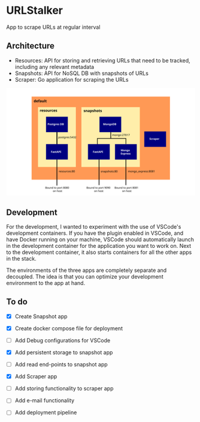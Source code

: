 # URLStalker 

App to scrape URLs at regular interval

## Architecture 

* Resources: API for storing and retrieving URLs that need to be tracked, including any relevant metadata
* Snapshots: API for NoSQL DB with snapshots of URLs 
* Scraper: Go application for scraping the URLs 

![Architecture](docs/architecture.svg)

## Development 

For the development, I wanted to experiment with the use of VSCode's development containers. If you have the plugin enabled in VSCode, and have Docker running on your machine, VSCode should automatically launch in the development container for the application you want to work on. Next to the development container, it also starts containers for all the other apps in the stack. 

The environments of the three apps are completely separate and decoupled. The idea is that you can optimize your development environment to the app at hand. 

## To do

- [x] Create Snapshot app 
- [x] Create docker compose file for deployment 
- [ ] Add Debug configurations for VSCode
- [x] Add persistent storage to snapshot app 
- [ ] Add read end-points to snapshot app
- [x] Add Scraper app 
- [ ] Add storing functionality to scraper app 
- [ ] Add e-mail functionality  
- [ ] Add deployment pipeline 



